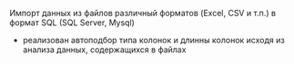 Импорт данных из файлов различный форматов (Excel, CSV и т.п.) в формат SQL  (SQL Server, Mysql)
+ реализован автоподбор типа колонок и длинны колонок исходя из анализа данных, содержащихся в файлах
